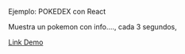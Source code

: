 Ejemplo: POKEDEX  con React

Muestra un pokemon con info...., cada 3 segundos,

<a href="#">Link Demo</a>
